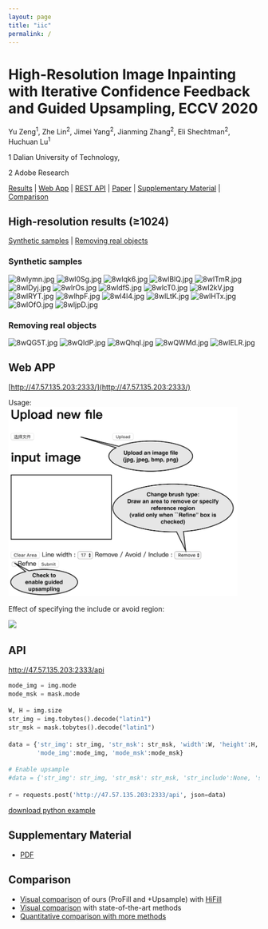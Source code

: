 ```yaml
---
layout: page
title: "iic"
permalink: /
---
```


# High-Resolution Image Inpainting with Iterative Confidence Feedback and Guided Upsampling, ECCV 2020

Yu Zeng$^1$, Zhe Lin$^2$, Jimei Yang$^2$, Jianming Zhang$^2$, Eli Shechtman$^2$, Huchuan Lu$^1$

1 Dalian University of Technology, 

2 Adobe Research

[Results](#synthetic-samples) | [Web App](#web-app) | [REST API](#api) | [Paper](https://arxiv.org/pdf/2005.11742.pdf) | [Supplementary Material](#supplementary-material) | [Comparison](#comparison)

## High-resolution results (≥1024)
[Synthetic samples](#synthetic-samples) | [Removing real objects](#removing-real-objects)

### Synthetic samples
![8wlymn.jpg](https://s1.ax1x.com/2020/03/18/8wlymn.jpg)
![8wl0Sg.jpg](https://s1.ax1x.com/2020/03/18/8wl0Sg.jpg)
![8wlqk6.jpg](https://s1.ax1x.com/2020/03/18/8wlqk6.jpg)
![8wlBlQ.jpg](https://s1.ax1x.com/2020/03/18/8wlBlQ.jpg)
![8wlTmR.jpg](https://s1.ax1x.com/2020/03/18/8wlTmR.jpg)
![8wlDyj.jpg](https://s1.ax1x.com/2020/03/18/8wlDyj.jpg)
![8wlrOs.jpg](https://s1.ax1x.com/2020/03/18/8wlrOs.jpg)
![8wldfS.jpg](https://s1.ax1x.com/2020/03/18/8wldfS.jpg)
![8wlcT0.jpg](https://s1.ax1x.com/2020/03/18/8wlcT0.jpg)
![8wl2kV.jpg](https://s1.ax1x.com/2020/03/18/8wl2kV.jpg)
![8wlRYT.jpg](https://s1.ax1x.com/2020/03/18/8wlRYT.jpg)
![8wlhpF.jpg](https://s1.ax1x.com/2020/03/18/8wlhpF.jpg)
![8wl4l4.jpg](https://s1.ax1x.com/2020/03/18/8wl4l4.jpg)
![8wlLtK.jpg](https://s1.ax1x.com/2020/03/18/8wlLtK.jpg)
![8wlHTx.jpg](https://s1.ax1x.com/2020/03/18/8wlHTx.jpg)
![8wlOfO.jpg](https://s1.ax1x.com/2020/03/18/8wlOfO.jpg)
![8wljpD.jpg](https://s1.ax1x.com/2020/03/18/8wljpD.jpg)

### Removing real objects
![8wQG5T.jpg](https://s1.ax1x.com/2020/03/18/8wQG5T.jpg)
![8wQIdP.jpg](https://s1.ax1x.com/2020/03/18/8wQIdP.jpg)
![8wQhqI.jpg](https://s1.ax1x.com/2020/03/18/8wQhqI.jpg)
![8wQWMd.jpg](https://s1.ax1x.com/2020/03/18/8wQWMd.jpg)
![8wlELR.jpg](https://s1.ax1x.com/2020/03/18/8wlELR.jpg)


## Web APP
[http://47.57.135.203:2333/](http://47.57.135.203:2333/)

Usage:
<img src="webpage.png" width="460">

Effect of specifying the include or avoid region:

<img src="https://s1.ax1x.com/2020/09/11/wtJzTK.png">



## API
http://47.57.135.203:2333/api

```python
mode_img = img.mode
mode_msk = mask.mode

W, H = img.size
str_img = img.tobytes().decode("latin1")
str_msk = mask.tobytes().decode("latin1")

data = {'str_img': str_img, 'str_msk': str_msk, 'width':W, 'height':H, 
        'mode_img':mode_img, 'mode_msk':mode_msk}
        
# Enable upsample
#data = {'str_img': str_img, 'str_msk': str_msk, 'str_include':None, 'str_avoid':str_avoid, 'width':W, 'height':H, #'mode_img':mode_img, 'mode_msk':mode_msk, 'is_refine': True}

r = requests.post('http://47.57.135.203:2333/api', json=data)
```

[download python example](https://maildluteducn-my.sharepoint.com/:u:/g/personal/zengyu_mail_dlut_edu_cn/ETN_-k4fwkBLtcsy2qY8OFIBWdjHU27cnO7sCjfRrmC3VA?download=1)
 
## Supplementary Material
* [PDF](https://maildluteducn-my.sharepoint.com/:b:/g/personal/zengyu_mail_dlut_edu_cn/EbQvnHMGlmFIoS2qmNnwOdwBgpIrTS26NNrFy8JB9jeS_Q?e=Vcy6mj)

## Comparison
* [Visual comparison](https://github.com/zengxianyu/Inpaint_Comparison/blob/master/README.md) of ours (ProFill and +Upsample) with [HiFill](https://arxiv.org/abs/2005.09704)
* [Visual comparison](https://zengxianyu.github.io/iic/vis) with state-of-the-art methods
* [Quantitative comparison with more methods](https://zengxianyu.github.io/iic/qcmp)
